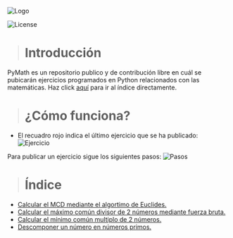 ![Logo](https://i.imgur.com/WkTZMVy.png)

![License](https://img.shields.io/github/license/Rodrolo/PyMath)

> # Introducción
PyMath es un repositorio publico y de contribución libre en cuál se pubicarán ejercicios programados en Python relacionados con las matemáticas. Haz click [aquí](https://github.com/Rodrolo/PyMath#%C3%ADndice) para ir al índice directamente.

> # ¿Cómo funciona?
- El recuadro rojo indica el último ejercicio que se ha publicado:
![Ejercicio](https://i.imgur.com/KfFleVn.png)

Para publicar un ejercicio sigue los siguientes pasos:
![Pasos](https://i.imgur.com/KdMNKa3.png)

> # Índice
+ [Calcular el MCD mediante el algortimo de Euclides.](https://github.com/Rodrolo/PyMath/blob/master/Ejercicios/Calcular%20el%20MCD%20mediante%20el%20algortimo%20de%20Euclides.py)
+ [Calcular el máximo común divisor de 2 números mediante fuerza bruta.](https://github.com/Rodrolo/PyMath/blob/master/Ejercicios/Calcular%20el%20m%C3%A1ximo%20com%C3%BAn%20divisor%20de%202%20n%C3%BAmeros%20mediante%20fuerza%20bruta.py)
+ [Calcular el mínimo común multiplo de 2 números.](https://github.com/Rodrolo/PyMath/blob/master/Ejercicios/Calcular%20el%20m%C3%ADnimo%20com%C3%BAn%20multiplo%20de%202%20n%C3%BAmeros.py)
+ [Descomponer un número en números primos.](https://github.com/Rodrolo/PyMath/blob/master/Ejercicios/Descomponer%20un%20n%C3%BAmero%20en%20n%C3%BAmeros%20primos.py)
